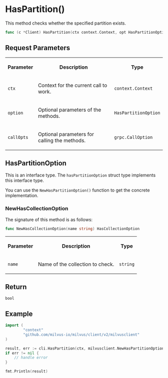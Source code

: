 # HasPartition()

This method checks whether the specified partition exists.

```go
func (c *Client) HasPartition(ctx context.Context, opt HasPartitionOption, callOptions ...grpc.CallOption) (has bool, err error)
```

## Request Parameters

<table>
   <tr>
     <th><p>Parameter</p></th>
     <th><p>Description</p></th>
     <th><p>Type</p></th>
   </tr>
   <tr>
     <td><p><code>ctx</code></p></td>
     <td><p>Context for the current call to work.</p></td>
     <td><p><code>context.Context</code></p></td>
   </tr>
   <tr>
     <td><p><code>option</code></p></td>
     <td><p>Optional parameters of the methods.</p></td>
     <td><p><code>HasPartitionOption</code></p></td>
   </tr>
   <tr>
     <td><p><code>callOpts</code></p></td>
     <td><p>Optional parameters for calling the methods.</p></td>
     <td><p><code>grpc.CallOption</code></p></td>
   </tr>
</table>

## HasPartitionOption

This is an interface type. The `hasPartitionOption` struct type implements this interface type. 

You can use the `NewHasPartitionOption()` function to get the concrete implementation.

### NewHasCollectionOption

The signature of this method is as follows:

```go
func NewHasCollectionOption(name string) HasCollectionOption
```

<table>
   <tr>
     <th><p>Parameter</p></th>
     <th><p>Description</p></th>
     <th><p>Type</p></th>
   </tr>
   <tr>
     <td><p><code>name</code></p></td>
     <td><p>Name of the collection to check.</p></td>
     <td><p><code>string</code></p></td>
   </tr>
</table>

## Return

`bool`

## Example

```go
import (
        "context"
        "github.com/milvus-io/milvus/client/v2/milvusclient"
)

result, err := cli.HasPartition(ctx, milvusclient.NewHasPartitionOption("quick_setup", "partitionA"))
if err != nil {
    // handle error
}

fmt.Println(result)
```

